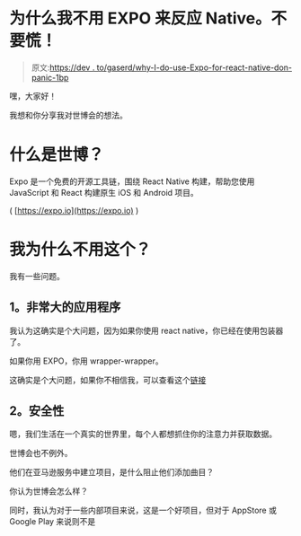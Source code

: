 # 为什么我不用 EXPO 来反应 Native。不要慌！

> 原文:[https://dev . to/gaserd/why-I-do-use-Expo-for-react-native-don-panic-1bp](https://dev.to/gaserd/why-i-do-not-use-expo-for-react-native-dont-panic-1bp)

嘿，大家好！

我想和你分享我对世博会的想法。

# [](#what-is-expo)什么是世博？

Expo 是一个免费的开源工具链，围绕 React Native 构建，帮助您使用 JavaScript 和 React 构建原生 iOS 和 Android 项目。

( [https://expo.io](https://expo.io) )

# [](#why-i-do-not-use-this-)我为什么不用这个？

我有一些问题。

## [](#1very-big-size-app)1。非常大的应用程序

我认为这确实是个大问题，因为如果你使用 react native，你已经在使用包装器了。

如果你用 EXPO，你用 wrapper-wrapper。

这确实是个大问题，如果你不相信我，可以查看这个[链接](https://forums.expo.io/t/android-application-size-is-extremely-too-big/1077)

## [](#2-security)2。安全性

嗯，我们生活在一个真实的世界里，每个人都想抓住你的注意力并获取数据。

世博会也不例外。

他们在亚马逊服务中建立项目，是什么阻止他们添加曲目？

你认为世博会怎么样？

同时，我认为对于一些内部项目来说，这是一个好项目，但对于 AppStore 或 Google Play 来说则不是